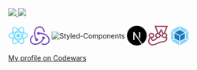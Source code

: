 <div>
  <a href="https://github.com/roxkisrover?tab=repositories">
    <picture align="center">
      <source
        srcset="https://github-readme-stats.vercel.app/api?username=roxkisrover&show_icons=true&include_all_commits=true&count_private=true&theme=dracula"
        media="(prefers-color-scheme: dark)">
      <source
        srcset="https://github-readme-stats.vercel.app/api?username=roxkisrover&show_icons=true&include_all_commits=true&count_private=true"
        media="(prefers-color-scheme: light), (prefers-color-scheme: no-preference)">
      <img height="180em"
        src="https://github-readme-stats.vercel.app/api?username=roxkisrover&show_icons=true&include_all_commits=true&count_private=true&theme=transparent">
    </picture>
    <picture align="center">
      <source
        srcset="https://github-readme-stats.vercel.app/api/top-langs/?username=roxkisrover&layout=compact&langs_count=6&theme=dracula"
        media="(prefers-color-scheme: dark)">
      <source
        srcset="https://github-readme-stats.vercel.app/api/top-langs/?username=roxkisrover&layout=compact&langs_count=6"
        media="(prefers-color-scheme: light), (prefers-color-scheme: no-preference)">
      <img height="180em"
        src="https://github-readme-stats.vercel.app/api/top-langs/?username=roxkisrover&layout=compact&langs_count=6&theme=transparent">
    </picture>
  </a>
</div>
<br>
<div>
  <img align="center" height=40" width=40"
    src="https://github.com/devicons/devicon/blob/master/icons/react/react-original.svg" alt="React">
  <img align="center" height=40" width=40"
    src="https://github.com/devicons/devicon/blob/master/icons/redux/redux-original.svg" alt="Redux">
  <img align="center" height=40" width=40"
    src="https://github.com/styled-components/brand/blob/master/styled-components.svg" alt="Styled-Components">
  <img align="center" height=40" width=40"
    src="https://github.com/devicons/devicon/blob/master/icons/nextjs/nextjs-original.svg" alt="Next.js">
  <img align="center" height=40" width=40"
    src="https://github.com/devicons/devicon/blob/master/icons/jest/jest-plain.svg" alt="Jest">
  <img align="center" height=40" width=40"
    src="https://github.com/devicons/devicon/blob/master/icons/webpack/webpack-original.svg" alt="Webpack">
</div>
<br>
<a href="https://www.codewars.com/users/roxkisrover">My profile on Codewars</a>
